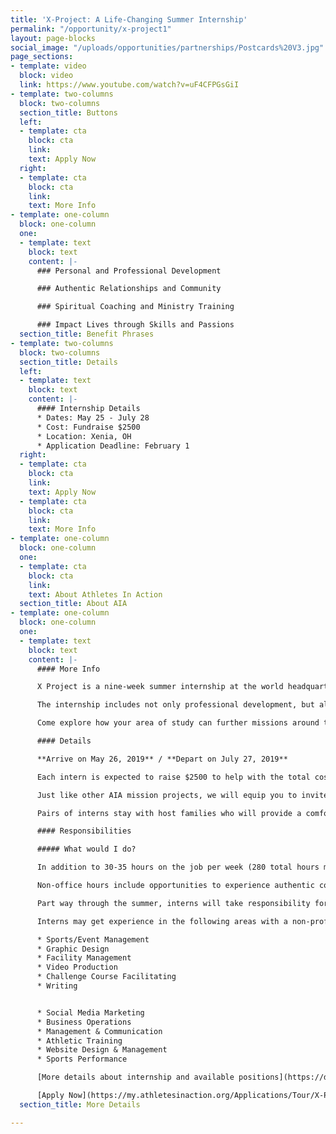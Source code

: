 ```yaml
---
title: 'X-Project: A Life-Changing Summer Internship'
permalink: "/opportunity/x-project1"
layout: page-blocks
social_image: "/uploads/opportunities/partnerships/Postcards%20V3.jpg"
page_sections:
- template: video
  block: video
  link: https://www.youtube.com/watch?v=uF4CFPGsGiI
- template: two-columns
  block: two-columns
  section_title: Buttons
  left:
  - template: cta
    block: cta
    link: 
    text: Apply Now
  right:
  - template: cta
    block: cta
    link: 
    text: More Info
- template: one-column
  block: one-column
  one:
  - template: text
    block: text
    content: |-
      ### Personal and Professional Development

      ### Authentic Relationships and Community

      ### Spiritual Coaching and Ministry Training

      ### Impact Lives through Skills and Passions
  section_title: Benefit Phrases
- template: two-columns
  block: two-columns
  section_title: Details
  left:
  - template: text
    block: text
    content: |-
      #### Internship Details
      * Dates: May 25 - July 28
      * Cost: Fundraise $2500
      * Location: Xenia, OH
      * Application Deadline: February 1
  right:
  - template: cta
    block: cta
    link: 
    text: Apply Now
  - template: cta
    block: cta
    link: 
    text: More Info
- template: one-column
  block: one-column
  one:
  - template: cta
    block: cta
    link: 
    text: About Athletes In Action
  section_title: About AIA
- template: one-column
  block: one-column
  one:
  - template: text
    block: text
    content: |-
      #### More Info

      X Project is a nine-week summer internship at the world headquarters of Athletes in Action in Xenia, OH.

      The internship includes not only professional development, but also ministry skills training, personal spiritual coaching and opportunities to engage in authentic Christian community.

      Come explore how your area of study can further missions around the world through the platform of sport.

      #### Details

      **Arrive on May 26, 2019** / **Depart on July 27, 2019**

      Each intern is expected to raise $2500 to help with the total cost of X Project. Although you are not paid hourly, you will receive a weekly stipend towards gas and other expenses. Housing and most meals are provided.

      Just like other AIA mission projects, we will equip you to invite others to invest in you as you embrace this opportunity to grow professionally, spiritually and personally. Upon being selected for the project, we will provide a support-raising coach.

      Pairs of interns stay with host families who will provide a comfortable place to sleep, good food, and a “home away from home” for the summer.

      #### Responsibilities

      ##### What would I do?

      In addition to 30-35 hours on the job per week (280 total hours minimum), you come together with interns from other departments for personal and professional development, training in evangelism and leadership, bible study and discipleship. Additionally, most interns will have the opportunity to provide leadership for an athletic youth camp.

      Non-office hours include opportunities to experience authentic community including project dinners, social and evangelistic outings and other intentional, dynamic fellowship.

      Part way through the summer, interns will take responsibility for all aspects of X Project beyond the professional development.

      Interns may get experience in the following areas with a non-profit organization:

      * Sports/Event Management
      * Graphic Design
      * Facility Management
      * Video Production
      * Challenge Course Facilitating
      * Writing


      * Social Media Marketing
      * Business Operations
      * Management & Communication
      * Athletic Training
      * Website Design & Management
      * Sports Performance

      [More details about internship and available positions](https://docs.google.com/document/d/1tvRgbHa4e2aB9dO4TsBMwTZkQMo0qKq30eY08uMsZ1w/edit)

      [Apply Now](https://my.athletesinaction.org/Applications/Tour/X-Project-Internship/default.aspx)
  section_title: More Details

---
```

